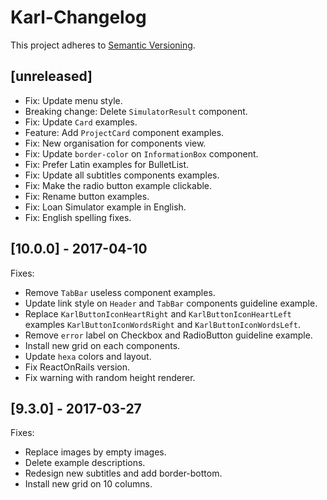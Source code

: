 # Karl-Changelog

This project adheres to [Semantic Versioning](http://semver.org/).

## [unreleased]

- Fix: Update menu style.
- Breaking change: Delete `SimulatorResult` component.
- Fix: Update `Card` examples.
- Feature: Add `ProjectCard` component examples.
- Fix: New organisation for components view.
- Fix: Update `border-color` on `InformationBox` component.
- Fix: Prefer Latin examples for BulletList.
- Fix: Update all subtitles components examples.
- Fix: Make the radio button example clickable.
- Fix: Rename button examples.
- Fix: Loan Simulator example in English.
- Fix: English spelling fixes.

## [10.0.0] - 2017-04-10

Fixes:
- Remove `TabBar` useless component examples.
- Update link style on `Header` and `TabBar` components guideline example.
- Replace `KarlButtonIconHeartRight` and `KarlButtonIconHeartLeft` examples
  `KarlButtonIconWordsRight` and `KarlButtonIconWordsLeft`.
- Remove `error` label on Checkbox and RadioButton guideline example.
- Install new grid on each components.
- Update `hexa` colors and layout.
- Fix ReactOnRails version.
- Fix warning with random height renderer.

## [9.3.0] - 2017-03-27

Fixes:
- Replace images by empty images.
- Delete example descriptions.
- Redesign new subtitles and add border-bottom.
- Install new grid on 10 columns.
